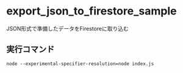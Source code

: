 # export_json_to_firestore_sample
JSON形式で準備したデータをFirestoreに取り込む

## 実行コマンド
```
node --experimental-specifier-resolution=node index.js
```
